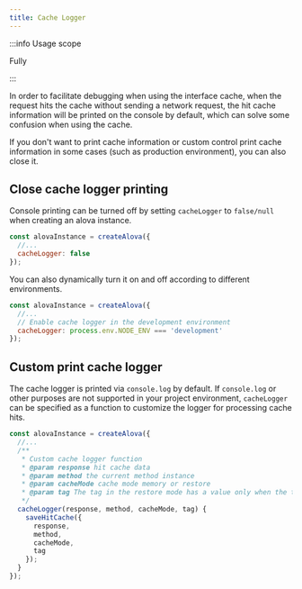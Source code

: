 ```yaml
---
title: Cache Logger
---
```


:::info Usage scope

Fully

:::

In order to facilitate debugging when using the interface cache, when the request hits the cache without sending a network request, the hit cache information will be printed on the console by default, which can solve some confusion when using the cache.

If you don't want to print cache information or custom control print cache information in some cases (such as production environment), you can also close it.

## Close cache logger printing

Console printing can be turned off by setting `cacheLogger` to `false/null` when creating an alova instance.

```javascript
const alovaInstance = createAlova({
  //...
  cacheLogger: false
});
```

You can also dynamically turn it on and off according to different environments.

```javascript
const alovaInstance = createAlova({
  //...
  // Enable cache logger in the development environment
  cacheLogger: process.env.NODE_ENV === 'development'
});
```

## Custom print cache logger

The cache logger is printed via `console.log` by default. If `console.log` or other purposes are not supported in your project environment, `cacheLogger` can be specified as a function to customize the logger for processing cache hits.

```javascript
const alovaInstance = createAlova({
  //...
  /**
   * Custom cache logger function
   * @param response hit cache data
   * @param method the current method instance
   * @param cacheMode cache mode memory or restore
   * @param tag The tag in the restore mode has a value only when the tag is set in the corresponding cache
   */
  cacheLogger(response, method, cacheMode, tag) {
    saveHitCache({
      response,
      method,
      cacheMode,
      tag
    });
  }
});
```
